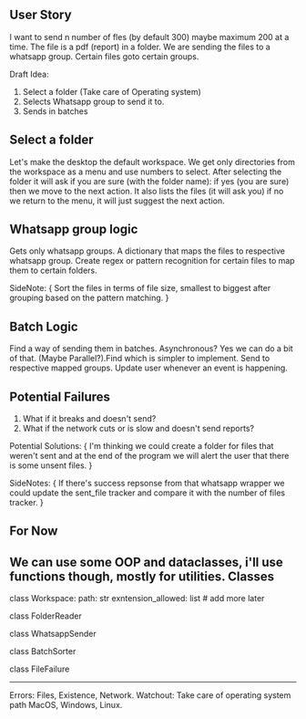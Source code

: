 ## User Story
I want to send n number of fles (by default 300) maybe maximum 200 at a time.
The file is a pdf (report) in a folder.
We are sending the files to a whatsapp group. Certain files goto certain groups.

Draft Idea:
1. Select a folder (Take care of Operating system)
2. Selects Whatsapp group to send it to.
3. Sends in batches

## Select a folder
Let's make the desktop the default workspace.
We get only directories from the workspace as a menu and use numbers to select.
After selecting the folder it will ask if you are sure (with the folder name):
    if yes (you are sure) then we move to the next action. It also lists the files (it will ask you)
    if no we return to the menu, it will just suggest the next action.

## Whatsapp group logic
Gets only whatsapp groups.
A dictionary that maps the files to respective whatsapp group.
Create regex or pattern recognition for certain files to map them to certain folders.

SideNote: {
    Sort the files in terms of file size, smallest to biggest after grouping based on the pattern matching.
}

## Batch Logic
Find a way of sending them in batches.
Asynchronous? Yes we can do a bit of that. (Maybe Parallel?).Find which is simpler to implement.
Send to respective mapped groups.
Update user whenever an event is happening.

## Potential Failures
1. What if it breaks and doesn't send?
2. What if the network cuts or is slow and doesn't send reports?

Potential Solutions: {
    I'm thinking we could create a folder for files that weren't sent and at the end of the program we will alert the user that there is some unsent files.
}

SideNotes: {
    If there's success repsonse from that whatsapp wrapper we could update the sent_file tracker and compare it with the number of files tracker.
}

## For Now

We can use some OOP and dataclasses, i'll use functions though, mostly for utilities.
Classes
---
class Workspace:
    path: str
    exntension_allowed: list
    # add more later

class FolderReader

class WhatsappSender

class BatchSorter

class FileFailure

---

Errors: Files, Existence, Network.
Watchout: Take care of operating system path MacOS, Windows, Linux.

